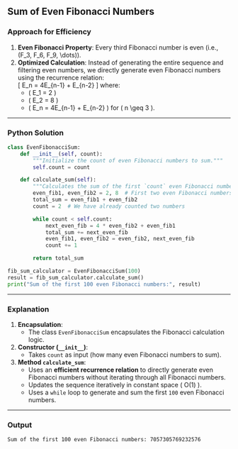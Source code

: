 ## **Sum of Even Fibonacci Numbers**

### **Approach for Efficiency**  
1. **Even Fibonacci Property**: Every third Fibonacci number is even (i.e., \(F_3, F_6, F_9, \dots\)).  
2. **Optimized Calculation**: Instead of generating the entire sequence and filtering even numbers, we directly generate even Fibonacci numbers using the recurrence relation:  
   \[
   E_n = 4E_{n-1} + E_{n-2}
   \]
   where:
   - \( E_1 = 2 \)
   - \( E_2 = 8 \)
   - \( E_n = 4E_{n-1} + E_{n-2} \) for \( n \geq 3 \).  

---

### **Python Solution**
```python
class EvenFibonacciSum:
    def __init__(self, count):
        """Initialize the count of even Fibonacci numbers to sum."""
        self.count = count

    def calculate_sum(self):
        """Calculates the sum of the first `count` even Fibonacci numbers efficiently."""
        even_fib1, even_fib2 = 2, 8  # First two even Fibonacci numbers
        total_sum = even_fib1 + even_fib2
        count = 2  # We have already counted two numbers

        while count < self.count:
            next_even_fib = 4 * even_fib2 + even_fib1
            total_sum += next_even_fib
            even_fib1, even_fib2 = even_fib2, next_even_fib
            count += 1

        return total_sum

fib_sum_calculator = EvenFibonacciSum(100)
result = fib_sum_calculator.calculate_sum()
print("Sum of the first 100 even Fibonacci numbers:", result)
```

---

### **Explanation**
1. **Encapsulation**:  
   - The class `EvenFibonacciSum` encapsulates the Fibonacci calculation logic.  
2. **Constructor (`__init__`)**:  
   - Takes `count` as input (how many even Fibonacci numbers to sum).  
3. **Method `calculate_sum`**:  
   - Uses an **efficient recurrence relation** to directly generate even Fibonacci numbers without iterating through all Fibonacci numbers.  
   - Updates the sequence iteratively in constant space \( O(1) \).  
   - Uses a `while` loop to generate and sum the first `100` even Fibonacci numbers.  

---

### **Output**
```txt
Sum of the first 100 even Fibonacci numbers: 7057305769232576
```